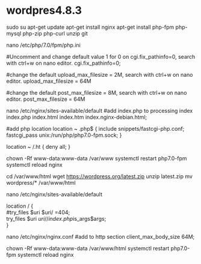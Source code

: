 # wordpres4.8.3

sudo su
apt-get update
apt-get install nginx
apt-get install php-fpm php-mysql php-zip php-curl unzip git

nano /etc/php/7.0/fpm/php.ini

#Uncomment and change default value 1 for 0 on cgi.fix_pathinfo=0, search with ctrl+w on nano editor.
cgi.fix_pathinfo=0;

#change the default upload_max_filesize = 2M, search with ctrl+w on nano editor. 
upload_max_filesize = 64M 

#change the default post_max_filesize = 8M, search with ctrl+w on nano editor. 
post_max_filesize = 64M

nano /etc/nginx/sites-available/default
#add index.php to processing
index index.php index.html index.htm index.nginx-debian.html;

#add php location
location ~ \.php$ {
    include snippets/fastcgi-php.conf;
    fastcgi_pass unix:/run/php/php7.0-fpm.sock;
}

location ~ /\.ht {
    deny all;
}

chown -Rf www-data:www-data /var/www
systemctl restart php7.0-fpm
systemctl reload nginx

cd /var/www/html
wget https://wordpress.org/latest.zip
unzip latest.zip
mv wordpress/* /var/www/html

nano /etc/nginx/sites-available/default

location / {  
#try_files $uri $uri/ =404;  
try_files $uri $uri/ /index.php$is_args$args;  
}

nano /etc/nginx/nginx.conf
#add to http section
client_max_body_size 64M;


chown -Rf www-data:www-data /var/www/html
systemctl restart php7.0-fpm
systemctl reload nginx
